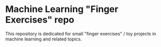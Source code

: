 # Machine Learning "Finger Exercises" repo
This repository is dedicated for small "finger exercises" / toy projects in machine learning and related topics. 
